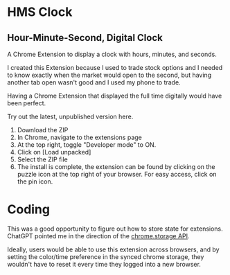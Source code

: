 # HMS Clock

## Hour-Minute-Second, Digital Clock

A Chrome Extension to display a clock with hours, minutes, and seconds.

I created this Extension because I used to trade stock options and I needed to know exactly when the market would open to the second, but having another tab open wasn't good and I used my phone to trade.

Having a Chrome Extension that displayed the full time digitally would have been perfect.

Try out the latest, unpublished version here.

1. Download the ZIP
2. In Chrome, navigate to the extensions page
3. At the top right, toggle "Developer mode" to ON.
4. Click on [Load unpacked]
5. Select the ZIP file
6. The install is complete, the extension can be found by clicking on the puzzle icon at the top right of your browser. For easy access, click on the pin icon.

# Coding

This was a good opportunity to figure out how to store state for extensions. ChatGPT pointed me in the direction of the [chrome.storage API](https://developer.chrome.com/docs/extensions/reference/storage/).

Ideally, users would be able to use this extension across browsers, and by setting the color/time preference in the synced chrome storage, they wouldn't have to reset it every time they logged into a new browser.
